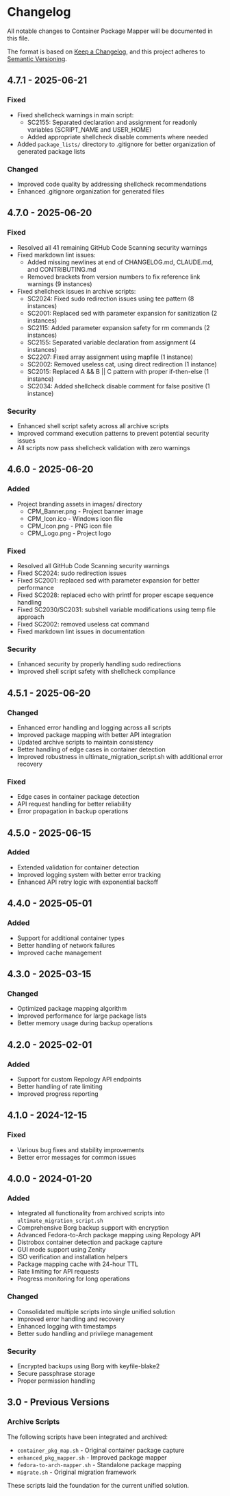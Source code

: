 # Changelog

All notable changes to Container Package Mapper will be documented in this file.

The format is based on [Keep a Changelog](https://keepachangelog.com/en/1.0.0/),
and this project adheres to [Semantic Versioning](https://semver.org/spec/v2.0.0.html).

## 4.7.1 - 2025-06-21

### Fixed
- Fixed shellcheck warnings in main script:
  - SC2155: Separated declaration and assignment for readonly variables (SCRIPT_NAME and USER_HOME)
  - Added appropriate shellcheck disable comments where needed
- Added `package_lists/` directory to .gitignore for better organization of generated package lists

### Changed
- Improved code quality by addressing shellcheck recommendations
- Enhanced .gitignore organization for generated files

## 4.7.0 - 2025-06-20

### Fixed
- Resolved all 41 remaining GitHub Code Scanning security warnings
- Fixed markdown lint issues:
  - Added missing newlines at end of CHANGELOG.md, CLAUDE.md, and CONTRIBUTING.md
  - Removed brackets from version numbers to fix reference link warnings (9 instances)
- Fixed shellcheck issues in archive scripts:
  - SC2024: Fixed sudo redirection issues using tee pattern (8 instances)
  - SC2001: Replaced sed with parameter expansion for sanitization (2 instances)
  - SC2115: Added parameter expansion safety for rm commands (2 instances)
  - SC2155: Separated variable declaration from assignment (4 instances)
  - SC2207: Fixed array assignment using mapfile (1 instance)
  - SC2002: Removed useless cat, using direct redirection (1 instance)
  - SC2015: Replaced A && B || C pattern with proper if-then-else (1 instance)
  - SC2034: Added shellcheck disable comment for false positive (1 instance)

### Security
- Enhanced shell script safety across all archive scripts
- Improved command execution patterns to prevent potential security issues
- All scripts now pass shellcheck validation with zero warnings

## 4.6.0 - 2025-06-20

### Added
- Project branding assets in images/ directory
  - CPM_Banner.png - Project banner image
  - CPM_Icon.ico - Windows icon file
  - CPM_Icon.png - PNG icon file
  - CPM_Logo.png - Project logo

### Fixed
- Resolved all GitHub Code Scanning security warnings
- Fixed SC2024: sudo redirection issues
- Fixed SC2001: replaced sed with parameter expansion for better performance
- Fixed SC2028: replaced echo with printf for proper escape sequence handling
- Fixed SC2030/SC2031: subshell variable modifications using temp file approach
- Fixed SC2002: removed useless cat command
- Fixed markdown lint issues in documentation

### Security
- Enhanced security by properly handling sudo redirections
- Improved shell script safety with shellcheck compliance

## 4.5.1 - 2025-06-20

### Changed
- Enhanced error handling and logging across all scripts
- Improved package mapping with better API integration
- Updated archive scripts to maintain consistency
- Better handling of edge cases in container detection
- Improved robustness in ultimate_migration_script.sh with additional error recovery

### Fixed
- Edge cases in container package detection
- API request handling for better reliability
- Error propagation in backup operations

## 4.5.0 - 2025-06-15

### Added
- Extended validation for container detection
- Improved logging system with better error tracking
- Enhanced API retry logic with exponential backoff

## 4.4.0 - 2025-05-01

### Added
- Support for additional container types
- Better handling of network failures
- Improved cache management

## 4.3.0 - 2025-03-15

### Changed
- Optimized package mapping algorithm
- Improved performance for large package lists
- Better memory usage during backup operations

## 4.2.0 - 2025-02-01

### Added
- Support for custom Repology API endpoints
- Better handling of rate limiting
- Improved progress reporting

## 4.1.0 - 2024-12-15

### Fixed
- Various bug fixes and stability improvements
- Better error messages for common issues

## 4.0.0 - 2024-01-20

### Added
- Integrated all functionality from archived scripts into `ultimate_migration_script.sh`
- Comprehensive Borg backup support with encryption
- Advanced Fedora-to-Arch package mapping using Repology API
- Distrobox container detection and package capture
- GUI mode support using Zenity
- ISO verification and installation helpers
- Package mapping cache with 24-hour TTL
- Rate limiting for API requests
- Progress monitoring for long operations

### Changed
- Consolidated multiple scripts into single unified solution
- Improved error handling and recovery
- Enhanced logging with timestamps
- Better sudo handling and privilege management

### Security
- Encrypted backups using Borg with keyfile-blake2
- Secure passphrase storage
- Proper permission handling

## 3.0 - Previous Versions

### Archive Scripts
The following scripts have been integrated and archived:
- `container_pkg_map.sh` - Original container package capture
- `enhanced_pkg_mapper.sh` - Improved package mapper
- `fedora-to-arch-mapper.sh` - Standalone package mapping
- `migrate.sh` - Original migration framework

These scripts laid the foundation for the current unified solution.
